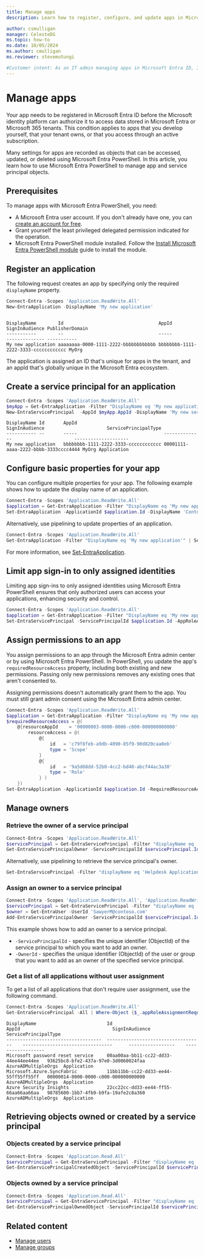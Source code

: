 ```yaml
---
title: Manage apps
description: Learn how to register, configure, and update apps in Microsoft Entra PowerShell.

author: csmulligan
manager: CelesteDG
ms.topic: how-to
ms.date: 10/05/2024
ms.author: cmulligan
ms.reviewer: stevemutungi

#Customer intent: As an IT admin managing apps in Microsoft Entra ID, I want to learn how to manage apps in Microsoft Entra PowerShell so that I can automate app management tasks.
---
```


# Manage apps

Your app needs to be registered in Microsoft Entra ID before the Microsoft identity platform can authorize it to access data stored in Microsoft Entra or Microsoft 365 tenants. This condition applies to apps that you develop yourself, that your tenant owns, or that you access through an active subscription.

Many settings for apps are recorded as objects that can be accessed, updated, or deleted using Microsoft Entra PowerShell. In this article, you learn how to use Microsoft Entra PowerShell to manage app and service principal objects.

## Prerequisites

To manage apps with Microsoft Entra PowerShell, you need:

- A Microsoft Entra user account. If you don't already have one, you can [create an account for free](https://azure.microsoft.com/free/?WT.mc_id=A261C142F).
- Grant yourself the least privileged delegated permission indicated for the operation.
- Microsoft Entra PowerShell module installed. Follow the [Install Microsoft Entra PowerShell module](installation.md) guide to install the module.

## Register an application

The following request creates an app by specifying only the required `displayName` property.

```powershell
Connect-Entra -Scopes 'Application.ReadWrite.All'
New-EntraApplication -DisplayName 'My new application'
```

```Output

DisplayName        Id                                   AppId                                SignInAudience PublisherDomain
-----------        --                                   -----                                -------------- -----------
My new application aaaaaaaa-0000-1111-2222-bbbbbbbbbbbb bbbbbbbb-1111-2222-3333-cccccccccccc MyOrg
```

The application is assigned an ID that's unique for apps in the tenant, and an appId that's globally unique in the Microsoft Entra ecosystem.

## Create a service principal for an application

```powershell
Connect-Entra -Scopes 'Application.ReadWrite.All'
$myApp = Get-EntraApplication -Filter "DisplayName eq 'My new application'"
New-EntraServicePrincipal  -AppId $myApp.AppId -DisplayName 'My new service principal'
```

```Output
DisplayName Id       AppId                                SignInAudience                       ServicePrincipalType
----------- --       -----                                --------------                       --------------------
My new application   bbbbbbbb-1111-2222-3333-cccccccccccc 00001111-aaaa-2222-bbbb-3333cccc4444 MyOrg Application
```

## Configure basic properties for your app

You can configure multiple properties for your app. The following example shows how to update the display name of an application.

```powershell
Connect-Entra -Scopes 'Application.ReadWrite.All'
$application = Get-EntraApplication -Filter "DisplayName eq 'My new application'"
Set-EntraApplication -ApplicationId $application.Id -DisplayName 'Contoso application'
```

Alternatively, use pipelining to update properties of an application.

```powershell
Connect-Entra -Scopes 'Application.ReadWrite.All'
Get-EntraApplication -Filter "DisplayName eq 'My new application'" | Set-EntraApplication -DisplayName 'Contoso application'
```

For more information, see [Set-EntraApplication][set-entraapplication].

## Limit app sign-in to only assigned identities

Limiting app sign-ins to only assigned identities using Microsoft Entra PowerShell ensures that only authorized users can access your applications, enhancing security and control.

```powershell
Connect-Entra -Scopes 'Application.ReadWrite.All'
$application = Get-EntraApplication -Filter "DisplayName eq 'My new application'"
Set-EntraServicePrincipal -ServicePrincipalId $application.Id -AppRoleAssignmentRequired $true
```

## Assign permissions to an app

You assign permissions to an app through the Microsoft Entra admin center or by using Microsoft Entra PowerShell. In PowerShell, you update the app's `requiredResourceAccess` property, including both existing and new permissions. Passing only new permissions removes any existing ones that aren't consented to.

Assigning permissions doesn't automatically grant them to the app. You must still grant admin consent using the Microsoft Entra admin center.

```powershell
Connect-Entra -Scopes 'Application.ReadWrite.All'
$application = Get-EntraApplication -Filter "DisplayName eq 'My new application'"
$requiredResourceAccess = @(
    @{resourceAppId    = '00000003-0000-0000-c000-000000000000'
        resourceAccess = @(
            @{
                id   = 'c79f8feb-a9db-4090-85f9-90d820caa0eb'
                type = 'Scope'
            }
            @{
                id   = '9a5d68dd-52b0-4cc2-bd40-abcf44ac3a30'
                type = 'Role'
            } )
    })
Set-EntraApplication -ApplicationId $application.Id -RequiredResourceAccess $requiredResourceAccess 
```

## Manage owners

### Retrieve the owner of a service principal

```powershell
Connect-Entra -Scopes 'Application.ReadWrite.All'
$servicePrincipal = Get-EntraServicePrincipal -Filter "displayName eq 'Helpdesk Application'"
Get-EntraServicePrincipalOwner -ServicePrincipalId $servicePrincipal.Id -All | Select-Object Id, DisplayName, '@odata.type'
```

Alternatively, use pipelining to retrieve the service principal's owner.

```powershell
Get-EntraServicePrincipal -Filter "displayName eq 'Helpdesk Application'" | Get-EntraServicePrincipalOwner | Select-Object Id, DisplayName, '@odata.type'
```

### Assign an owner to a service principal

```powershell
Connect-Entra -Scopes 'Application.ReadWrite.All', 'Application.ReadWrite.OwnedBy'
$servicePrincipal = Get-EntraServicePrincipal -Filter "displayName eq 'Helpdesk Application'"
$owner = Get-EntraUser -UserId 'SawyerM@contoso.com'
Add-EntraServicePrincipalOwner -ServicePrincipalId $servicePrincipal.Id -OwnerId $owner.Id
```

This example shows how to add an owner to a service principal.

- `-ServicePrincipalId` - specifies the unique identifier (ObjectId) of the service principal to which you want to add an owner.
- `-OwnerId` - specifies the unique identifier (ObjectId) of the user or group that you want to add as an owner of the specified service principal.

### Get a list of all applications without user assignment

To get a list of all applications that don't require user assignment, use the following command.

```powershell
Connect-Entra -Scopes 'Application.ReadWrite.All'
Get-EntraServicePrincipal -All | Where-Object {$_.appRoleAssignmentRequired -ne 'True'}
```

```Output
DisplayName                          Id                                     AppId                                  SignInAudience       ServicePrincipalType
-----------------------------------  -----------------------------------    ---------------------------------      -----------------    ------------------
Microsoft password reset service     00aa00aa-bb11-cc22-dd33-44ee44ee44ee   93625bc8-bfe2-437a-97e0-3d0060024faa   AzureADMultipleOrgs  Application
Microsoft.Azure.SyncFabric           11bb11bb-cc22-dd33-ee44-55ff55ff55ff   00000014-0000-0000-c000-000000000000   AzureADMultipleOrgs  Application
Azure Security Insights              22cc22cc-dd33-ee44-ff55-66aa66aa66aa   98785600-1bb7-4fb9-b9fa-19afe2c8a360   AzureADMultipleOrgs  Application
```

## Retrieving objects owned or created by a service principal

### Objects created by a service principal

```powershell
Connect-Entra -Scopes 'Application.Read.All'
$servicePrincipal = Get-EntraServicePrincipal -Filter "displayName eq 'Helpdesk Application'"
Get-EntraServicePrincipalCreatedObject -ServicePrincipalId $servicePrincipal.Id
```

### Objects owned by a service principal

```powershell
Connect-Entra -Scopes 'Application.Read.All'
$servicePrincipal = Get-EntraServicePrincipal -Filter "displayName eq 'Helpdesk Application'"
Get-EntraServicePrincipalOwnedObject -ServicePrincipalId $servicePrincipal.Id -All | Select-Object Id, DisplayName, '@odata.type'
```

## Related content

- [Manage users](manage-user.md)
- [Manage groups][manage-groups]

<!-- link references -->

[manage-groups]: manage-groups.md
[set-entraapplication]: /powershell/module/microsoft.entra/set-entraapplication
